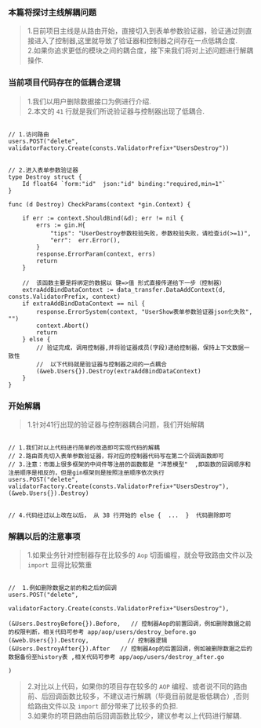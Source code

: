 ###    本篇将探讨主线解耦问题        
> 1.目前项目主线是从路由开始，直接切入到表单参数验证器，验证通过则直接进入了控制器,这里就导致了验证器和控制器之间存在一点低耦合度.       
> 2.如果你追求更低的模块之间的耦合度，接下来我们将对上述问题进行解耦操作.  



###  当前项目代码存在的低耦合逻辑  
> 1.我们以用户删除数据接口为例进行介绍.     
> 2.本文的 `41` 行就是我们所说验证器与控制器出现了低耦合.    
```code 

// 1.访问路由
users.POST("delete", validatorFactory.Create(consts.ValidatorPrefix+"UsersDestroy"))


// 2.进入表单参数验证器
type Destroy struct {
	Id float64 `form:"id"  json:"id" binding:"required,min=1"`
}

func (d Destroy) CheckParams(context *gin.Context) {

	if err := context.ShouldBind(&d); err != nil {
		errs := gin.H{
			"tips": "UserDestroy参数校验失败，参数校验失败，请检查id(>=1)",
			"err":  err.Error(),
		}
		response.ErrorParam(context, errs)
		return
	}

	//  该函数主要是将绑定的数据以 键=>值 形式直接传递给下一步（控制器）
	extraAddBindDataContext := data_transfer.DataAddContext(d, consts.ValidatorPrefix, context)
	if extraAddBindDataContext == nil {
		response.ErrorSystem(context, "UserShow表单参数验证器json化失败", "")
        context.Abort()
		return
	} else {
		// 验证完成，调用控制器,并将验证器成员(字段)递给控制器，保持上下文数据一致性
        //  以下代码就是验证器与控制器之间的一点耦合
		(&web.Users{}).Destroy(extraAddBindDataContext)
	}
}

```

###  开始解耦    
>  1.针对41行出现的验证器与控制器耦合问题，我们开始解耦  
```code    

// 1.我们对以上代码进行简单的改造即可实现代码的解耦
// 2.路由首先切入表单参数验证器，将对应的控制器代码写在第二个回调函数即可
// 3.注意：市面上很多框架的中间件等注册的函数都是 "洋葱模型"  ,即函数的回调顺序和注册顺序是相反的，但是gin框架则是按照注册顺序依次执行
users.POST("delete", validatorFactory.Create(consts.ValidatorPrefix+"UsersDestroy"), (&web.Users{}).Destroy)


// 4.代码经过以上改在以后， 从 38 行开始的 else {  ...  }  代码删除即可

```

###  解耦以后的注意事项    
>  1.如果业务针对控制器存在比较多的 `Aop` 切面编程，就会导致路由文件以及 `import` 显得比较繁重     
```code   

//  1.例如删除数据之前的和之后的回调
users.POST("delete", 

validatorFactory.Create(consts.ValidatorPrefix+"UsersDestroy"),

(&Users.DestroyBefore{}).Before,   // 控制器Aop的前置回调，例如删除数据之前的权限判断，相关代码可参考 app/aop/users/destroy_before.go
(&web.Users{}).Destroy,           // 控制器逻辑
(&Users.DestroyAfter{}).After   // 控制器Aop的后置回调，例如被删除数据之后的数据备份至history表 ,相关代码可参考 app/aop/users/destroy_after.go 

)

```
> 2.对比以上代码，如果你的项目存在较多的 `AOP` 编程、或者说不同的路由前、后回调函数比较多，不建议进行解耦（毕竟目前就是极低耦合）,否则给路由文件以及 `import` 部分带来了比较多的负担.  
> 3.如果你的项目路由前后回调函数比较少，建议参考以上代码进行解耦.  
  
    
   
